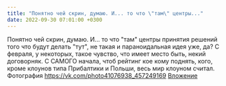 ```yaml
---
title: "Понятно чей скрин, думаю. И... то что \"там\" центры..."
date: 2022-09-30 07:01:00 +0300
---
```


Понятно чей скрин, думаю. И... то что "там" центры принятия решений того что будут делать "тут", не такая и параноидальная идея уже, да?
С февраля, у некоторых, такое чувство, что имеет место быть, некий договорняк. С САМОГО начала, чтоб рейтинг кое кому поднять, кого, кроме клоунов типа Прибалтики и Польши, весь мир клоуном считал.
Фотография
<a class="vk-attach" href="https://vk.com/photo41076938_457249169">https://vk.com/photo41076938_457249169</a>
<a class="vk-attach" href="https://vk.com/photo41076938_457249169">Вложение</a>
